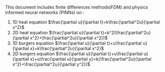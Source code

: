 This document includes finite differences methods(FDM) and physics informed neural networks (PINNs) on :

1. 1D heat equation $\frac{\partial u}{\partial t}=k\frac{\partial^2u}{\partial x^2}$
2. 2D heat equation $\frac{\partial u}{\partial t}=k^2(\frac{\partial^2u}{\partial x^2}+\frac{\partial^2u}{\partial x^2})$
3. 1D burgers equation $\frac{\partial u}{\partial t}+u\frac{\partial u}{\partial x}=k\frac{\partial^2u}{\partial x^2}$
4. 2D burgers equation $\frac{\partial u}{\partial t}+u\frac{\partial u}{\partial x}+u\frac{\partial u}{\partial y}=k(\frac{\partial^2u}{\partial x^2}+\frac{\partial^2u}{\partial y^2})$
